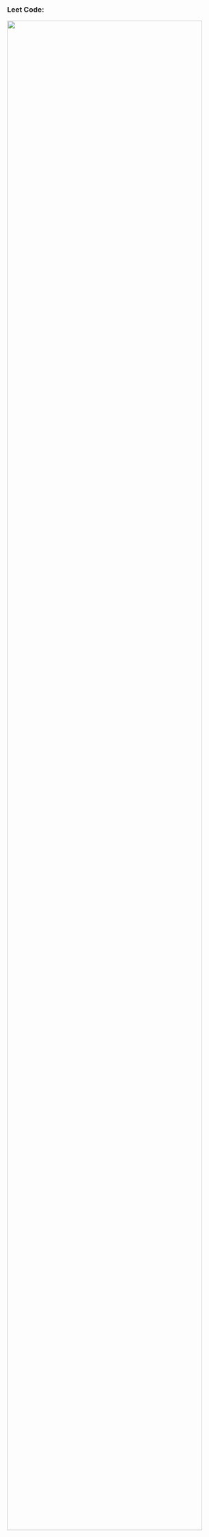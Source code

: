 ### Leet Code:
  [<img  width="95%" high src="https://leetcard.jacoblin.cool/yaroshenkonikita?theme=dark&font=Uchen&ext=activity">](https://leetcode.com/yaroshenkonikita/)
